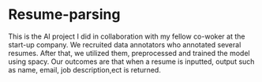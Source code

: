 # Resume-parsing
This is the AI project I did in collaboration with my fellow co-woker at the start-up company. We recruited data annotators who annotated several resumes. After that, we utilized them, preprocessed and trained the model using spacy. Our outcomes are that when a resume is inputted, output such as name, email, job description,ect is returned.
